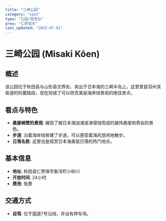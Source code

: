 ```yaml
---
title: "三崎公园"
category: "spot"
type: "公园/观景台"
area: "仁贺保市"
last_updated: "2025-07-01"
---
```


# 三崎公园 (Misaki Kōen)

## 概述
该公园位于秋田县与山形县交界处、突出于日本海的三崎半岛上。这里曾是羽州滨街道的险要路段，现在则成了可以欣赏美丽海岸线景观的绝佳景点。

## 看点与特色
- **悬崖峭壁的景观**: 展现了被日本海汹涌波涛侵蚀而成的雄伟悬崖和奇岩的景色。
- **步道**: 沿着海岸线修建了步道，可以感受着海风悠闲地散步。
- **日落名胜**: 这里也是观赏日本海美丽日落的热门地点。

## 基本信息
- **地址**: 秋田县仁贺保市象泻町小砂川
- **开放时间**: 24小时
- **费用**: 免费

## 交通方式
- **自驾**: 位于国道7号沿线，并设有停车场。